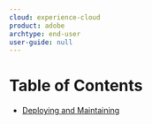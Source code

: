 ```yaml
---
cloud: experience-cloud
product: adobe
archtype: end-user
user-guide: null
---
```


# Table of Contents

+ [Deploying and Maintaining](deploy.md)
